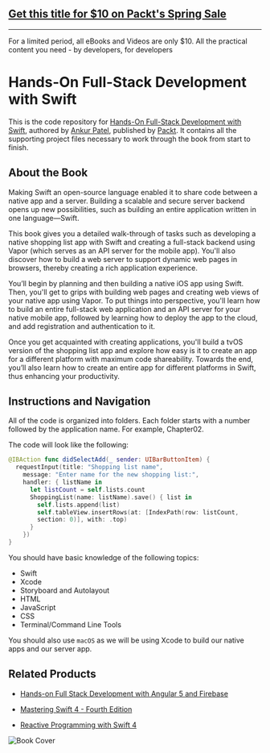 ## [Get this title for $10 on Packt's Spring Sale](https://www.packt.com/B09073?utm_source=github&utm_medium=packt-github-repo&utm_campaign=spring_10_dollar_2022)
-----
For a limited period, all eBooks and Videos are only $10. All the practical content you need \- by developers, for developers

# Hands-On Full-Stack Development with Swift
This is the code repository for [Hands-On Full-Stack Development with Swift](https://www.packtpub.com/web-development/hands-full-stack-development-swift?utm_source=github&utm_medium=repository&utm_campaign=9781788625241), authored by [Ankur Patel](https://github.com/ankurp), published by [Packt](https://www.packtpub.com/?utm_source=github). It contains all the supporting project files necessary to work through the book from start to finish.

## About the Book
Making Swift an open-source language enabled it to share code between a native app and a server. Building a scalable and secure server backend opens up new possibilities, such as building an entire application written in one language—Swift.

This book gives you a detailed walk-through of tasks such as developing a native shopping list app with Swift and creating a full-stack backend using Vapor (which serves as an API server for the mobile app). You'll also discover how to build a web server to support dynamic web pages in browsers, thereby creating a rich application experience.

You’ll begin by planning and then building a native iOS app using Swift. Then, you'll get to grips with building web pages and creating web views of your native app using Vapor. To put things into perspective, you'll learn how to build an entire full-stack web application and an API server for your native mobile app, followed by learning how to deploy the app to the cloud, and add registration and authentication to it.

Once you get acquainted with creating applications, you'll build a tvOS version of the shopping list app and explore how easy is it to create an app for a different platform with maximum code shareability. Towards the end, you’ll also learn how to create an entire app for different platforms in Swift, thus enhancing your productivity.

## Instructions and Navigation
All of the code is organized into folders. Each folder starts with a number followed by the application name. For example, Chapter02.

The code will look like the following:

```swift
@IBAction func didSelectAdd(_ sender: UIBarButtonItem) {
  requestInput(title: "Shopping list name",
    message: "Enter name for the new shopping list:",
    handler: { listName in
      let listCount = self.lists.count
      ShoppingList(name: listName).save() { list in
        self.lists.append(list)
        self.tableView.insertRows(at: [IndexPath(row: listCount, 
        section: 0)], with: .top)
      }
    })
}
```

You should have basic knowledge of the following topics:

* Swift
* Xcode
* Storyboard and Autolayout
* HTML
* JavaScript
* CSS
* Terminal/Command Line Tools

You should also use `macOS` as we will be using Xcode to build our native apps and our server app.

## Related Products
* [Hands-on Full Stack Development with Angular 5 and Firebase](https://www.packtpub.com/application-development/hands-full-stack-development-angular-5-and-firebase?utm_source=github&utm_medium=repository&utm_campaign=9781788298735)

* [Mastering Swift 4 - Fourth Edition](https://www.packtpub.com/application-development/mastering-swift-4-fourth-edition?utm_source=github&utm_medium=repository&utm_campaign=9781788477802)

* [Reactive Programming with Swift 4](https://www.packtpub.com/application-development/reactive-programming-swift-4?utm_source=github&utm_medium=repository&utm_campaign=9781787120211)

![Book Cover](https://www.packtpub.com/sites/default/files/B09073_0.png)
